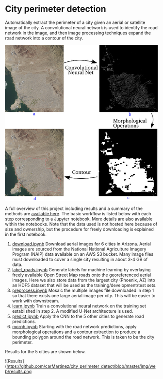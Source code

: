 # City perimeter detection

Automatically extract the perimeter of a city given an aerial or satellite image of the city. A convolutional neural network is used to identify the road network in the image, and then image processing techniques expand the road network into a contour of the city.

![Summary diagram](https://github.com/carMartinez/city_perimeter_detect/blob/master/img/web/summary.png)

A full overview of this project including results and a summary of the methods
are [available here](http://cmartinez.io/perimeter-detection/). The basic workflow is listed below with each step
corresponding to a Jupyter notebook. More details are also available within the
notebooks. Note that the data used is not hosted here because of size and ownership,
but the procedure for freely downloading is explained in the first notebook.

1. [download.ipynb](https://github.com/carMartinez/city_perimeter_detect/blob/master/download.ipynb)
Download aerial images for 6 cities in Arizona. Aerial images are sourced
from the National National Agriculture Imagery Program (NAIP) data available
on an AWS S3 bucket. Many image files must downloaded to cover a single city resulting
in about 3-4 GB of data.
2. [label_roads.ipynb](https://github.com/carMartinez/city_perimeter_detect/blob/master/label_roads.ipynb)
Generate labels for machine learning by overlaying freely available Open
Street Map roads onto the georeferenced aerial images. Here we also store data
from the largest city (Phoenix, AZ) into an HDF5 dataset that will be used as
the training/development/test sets.
3. [preprocess.ipynb](https://github.com/carMartinez/city_perimeter_detect/blob/master/preprocess.ipynb)
Mosaic the multiple images file downloaded in step 1 so that there exists one
large aerial image per city. This will be easier to work with downstream.
4. [learn.ipynb](https://github.com/carMartinez/city_perimeter_detect/blob/master/learn.ipynb)
Train a convolutional neural network on the training set established in step 2.
A modified U-Net architecture is used.
5. [predict.ipynb](https://github.com/carMartinez/city_perimeter_detect/blob/master/predict.ipynb)
Apply the CNN to the 5 other cities to generate road predictions.
6. [morph.ipynb](https://github.com/carMartinez/city_perimeter_detect/blob/master/morph.ipynb)
Starting with the road network predictions, apply morphological operations
and a contour extraction to produce a bounding
polygon around the road network. This is taken to be the city perimeter.

Results for the 5 cities are shown below.

![Results](https://github.com/carMartinez/city_perimeter_detect/blob/master/img/web/results.png
